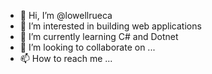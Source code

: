 - 👋 Hi, I’m @lowellrueca
- 👀 I’m interested in building web applications
- 🌱 I’m currently learning C# and Dotnet
- 💞️ I’m looking to collaborate on ...
- 📫 How to reach me ...

<!---
lowellrueca/lowellrueca is a ✨ special ✨ repository because its `README.md` (this file) appears on your GitHub profile.
You can click the Preview link to take a look at your changes.
--->
